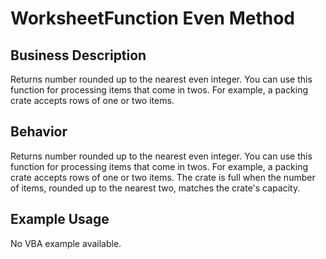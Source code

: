 # WorksheetFunction Even Method

## Business Description
Returns number rounded up to the nearest even integer. You can use this function for processing items that come in twos. For example, a packing crate accepts rows of one or two items.

## Behavior
Returns number rounded up to the nearest even integer. You can use this function for processing items that come in twos. For example, a packing crate accepts rows of one or two items. The crate is full when the number of items, rounded up to the nearest two, matches the crate's capacity.

## Example Usage
No VBA example available.